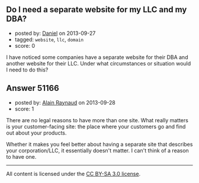 ## Do I need a separate website for my LLC and my DBA?

- posted by: [Daniel](https://stackexchange.com/users/-1/28067-daniel) on 2013-09-27
- tagged: `website`, `llc`, `domain`
- score: 0

<p>I have noticed some companies have a separate website for their DBA and another website for their LLC. Under what circumstances or situation would I need to do this?</p>



## Answer 51166

- posted by: [Alain Raynaud](https://stackexchange.com/users/-1/502-alain-raynaud) on 2013-09-28
- score: 1

<p>There are no legal reasons to have more than one site. What really matters is your customer-facing site: the place where your customers go and find out about your products.</p>

<p>Whether it makes you feel better about having a separate site that describes your corporation/LLC, it essentially doesn't matter. I can't think of a reason to have one.</p>




---

All content is licensed under the [CC BY-SA 3.0 license](https://creativecommons.org/licenses/by-sa/3.0/).
